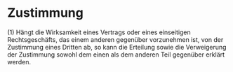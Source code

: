 # Zustimmung

(1) Hängt die Wirksamkeit eines Vertrags oder eines einseitigen Rechtsgeschäfts, das einem anderen gegenüber vorzunehmen ist, von der Zustimmung eines Dritten ab, so kann die Erteilung sowie die Verweigerung der Zustimmung sowohl dem einen als dem anderen Teil gegenüber erklärt werden.